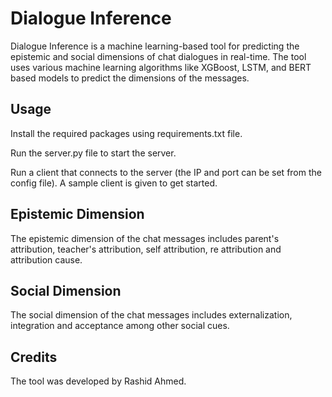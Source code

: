 # Dialogue Inference
Dialogue Inference is a machine learning-based tool for predicting the epistemic and social dimensions of chat dialogues in real-time. The tool uses various machine learning algorithms like XGBoost, LSTM, and BERT based models to predict the dimensions of the messages.

## Usage
Install the required packages using requirements.txt file.

Run the server.py file to start the server.

Run a client that connects to the server (the IP and port can be set from the config file). A sample client is given to get started.


## Epistemic Dimension
The epistemic dimension of the chat messages includes parent's attribution, teacher's attribution, self attribution, re attribution and attribution cause.

## Social Dimension
The social dimension of the chat messages includes externalization, integration and acceptance among other social cues.

## Credits
The tool was developed by Rashid Ahmed.
